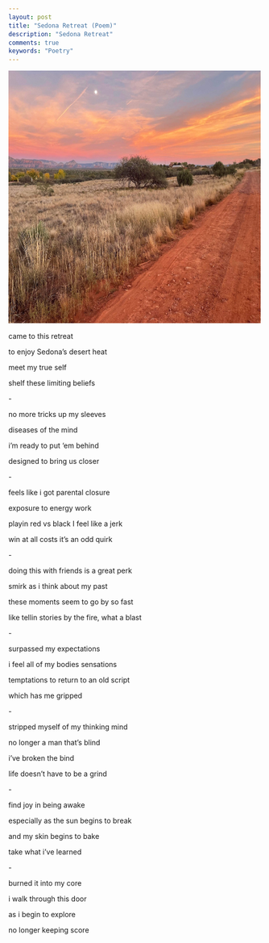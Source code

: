 ```yaml
---
layout: post
title: "Sedona Retreat (Poem)"
description: "Sedona Retreat"
comments: true
keywords: "Poetry"
---
```

<img src="/assets/images/sedona_retreat.jpg" style="width:5.21875in;height:5.21875in" />

came to this retreat 

to enjoy Sedona’s desert heat

meet my true self

shelf these limiting beliefs

\- 

no more tricks up my sleeves

diseases of the mind 

i’m ready to put ‘em behind

designed to bring us closer

\- 

feels like i got parental closure

exposure to energy work

playin red vs black I feel like a jerk

win at all costs it’s an odd quirk

\- 

doing this with friends is a great perk 

smirk as i think about my past

these moments seem to go by so fast

like tellin stories by the fire, what a blast

\- 

surpassed my expectations 

i feel all of my bodies sensations

temptations to return to an old script

which has me gripped 

\- 

stripped myself of my thinking mind

no longer a man that’s blind

i’ve broken the bind

life doesn’t have to be a grind

\- 

find joy in being awake

especially as the sun begins to break

and my skin begins to bake

take what i’ve learned 

\- 

burned it into my core

i walk through this door

as i begin to explore

no longer keeping score
